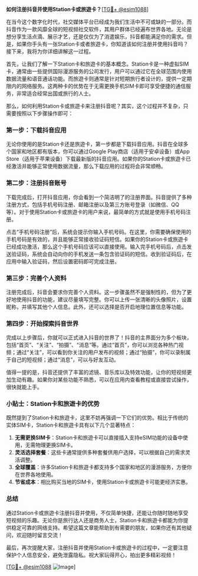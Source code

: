 **如何注册抖音并使用Station卡或旅遊卡？**[[TG💪+ @esim1088](https://t.me/s/esim1088)]

在当今这个数字化时代，社交媒体平台已经成为我们生活中不可或缺的一部分。而抖音作为一款风靡全球的短视频社交软件，其用户群体已经遍布世界各地。无论是想分享生活点滴、展示才艺，还是仅仅为了消遣娱乐，抖音都能满足你的需求。但是，如果你手头有一张Station卡或者旅遊卡，你知道该如何注册并使用抖音吗？接下来，我将为你详细讲解这一过程。

首先，让我们了解一下Station卡和旅遊卡的基本概念。Station卡是一种虚拟SIM卡，通常由一些提供国际漫游服务的公司发行，用户可以通过它在全球范围内使用数据流量和语音通话功能。而旅遊卡则通常是针对短期旅行者设计的，提供一定期限内的网络服务。这两种卡的优势在于无需更换手机SIM卡即可享受便捷的通信服务，非常适合经常出国或旅行的人士。

那么，如何利用Station卡或旅遊卡来注册抖音呢？其实，这个过程并不复杂，只需要按照以下步骤操作即可：

### 第一步：下载抖音应用

无论你使用的是Station卡还是旅遊卡，第一步都是下载抖音应用。抖音在全球多个国家和地区都有版本，你可以通过Google Play商店（适用于安卓设备）或App Store（适用于苹果设备）下载最新版的抖音应用。如果你的Station卡或旅遊卡已经激活并能够正常使用数据流量，那么下载应用的过程将会非常顺畅。

### 第二步：注册抖音账号

下载完成后，打开抖音应用，你会看到一个简洁明了的注册界面。抖音提供了多种注册方式，包括手机号码注册、邮箱注册以及第三方账号登录（如微信、QQ等）。对于使用Station卡或旅遊卡的用户来说，最简单的方式就是使用手机号码注册。

点击“手机号码注册”后，系统会提示你输入手机号码。在这里，你需要确保使用的手机号码是有效的，并且能够正常接收验证码短信。如果你的Station卡或旅遊卡已经成功激活，那么这个手机号码应该可以直接使用。输入完手机号码后，点击发送验证码，系统会自动向你的手机发送一条包含验证码的短信。收到验证码后，在应用中输入验证码，然后设置密码即可完成注册。

### 第三步：完善个人资料

注册完成后，抖音会要求你完善个人资料。这一步骤虽然不是强制性的，但为了更好地使用抖音的功能，建议尽量填写完整。你可以上传一张清晰的头像照片，设置昵称，并填写其他个人信息。此外，还可以选择是否开启地理位置信息等功能。

### 第四步：开始探索抖音世界

完成以上步骤后，你就可以正式进入抖音的世界了！抖音的主界面分为多个板块，包括“首页”、“关注”、“拍摄”、“消息”等。通过“首页”，你可以浏览各种热门视频；通过“关注”，可以看到你关注的用户发布的视频；通过“拍摄”，你可以录制属于自己的短视频；通过“消息”，可以与好友互动。

值得一提的是，抖音还提供了丰富的滤镜、音乐库以及特效功能，让你的短视频更加生动有趣。如果你对某些功能不熟悉，可以在应用内查看教程或直接尝试操作，很快就能上手。

### 小贴士：Station卡和旅遊卡的优势

既然提到了Station卡和旅遊卡，这里不妨再强调一下它们的优势。相比于传统的实体SIM卡，Station卡和旅遊卡具有以下几个显著特点：

1. **无需更换SIM卡**：Station卡和旅遊卡可以直接插入支持eSIM功能的设备中使用，无需物理更换SIM卡。
2. **灵活选择套餐**：这些卡通常提供多种套餐供用户选择，可以根据自己的需求灵活调整。
3. **全球覆盖**：许多Station卡和旅遊卡都支持多个国家和地区的漫游服务，方便你在世界各地使用。
4. **节省成本**：相比购买当地的SIM卡，使用Station卡或旅遊卡可能更经济实惠。

### 总结

通过Station卡或旅遊卡注册抖音并使用，不仅简单快捷，还能让你随时随地享受短视频的乐趣。无论你是旅行达人还是商务人士，Station卡和旅遊卡都能为你提供稳定可靠的网络支持。希望这篇文章能帮助到有需要的朋友，如果你还有其他疑问，欢迎随时留言交流！

最后，再次提醒大家，注册抖音并使用Station卡或旅遊卡的过程中，一定要注意保护个人信息安全，避免泄露隐私。祝大家玩得开心，拍出更多精彩视频！

[[TG💪+ @esim1088](https://t.me/s/esim1088) ![Image](https://i.postimg.cc/4NQfJmqS/Snipaste-2025-05-13-00-14-12.png)]